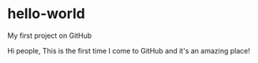 # hello-world
My first project on GitHub

Hi people,
This is the first time I come to GitHub and it's an amazing place!
